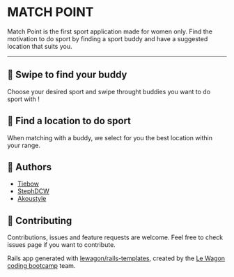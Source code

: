 MATCH POINT
=====================================================

Match Point is the first sport application made for women only.
Find the motivation to do sport by finding a sport buddy and have a suggested location that suits you.

--------------------------------------------------------------------------------
🤝 Swipe to find your buddy
-------------

Choose your desired sport and swipe throught buddies you want to do sport with !

🚀 Find a location to do sport
-----------------------------

When matching with a buddy, we select for you the best location within your range.

👤 Authors
-----------------------------
* [Tiebow](http://github.com/tiebow)
* [StephDCW](http://github.com/stephDCW)
* [Akoustyle](http://github.com/akoustyle)

📝 Contributing
-----------------------------

Contributions, issues and feature requests are welcome.
Feel free to check issues page if you want to contribute.

Rails app generated with [lewagon/rails-templates](https://github.com/lewagon/rails-templates), created by the [Le Wagon coding bootcamp](https://www.lewagon.com) team.
